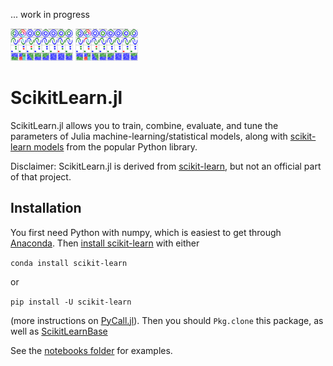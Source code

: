... work in progress

<a href="examples/Clustering_Comparison.html"><img src="docs/example_images/Clustering_Comparison.png" alt="Some image" width="100"></a>
<img src="docs/example_images/Clustering_Comparison.png" alt="Another image" width="100">

# ScikitLearn.jl

ScikitLearn.jl allows you to train, combine, evaluate, and tune the parameters
of Julia machine-learning/statistical models, along with [scikit-learn
models](http://scikit-learn.org/stable/modules/classes.html) from the popular
Python library.

Disclaimer: ScikitLearn.jl is derived from
[scikit-learn](http://scikit-learn.org/stable/), but not an official part of
that project.

## Installation

You first need Python with numpy, which is easiest to get through
[Anaconda](https://www.continuum.io/downloads). Then [install
scikit-learn](http://scikit-learn.org/stable/install.html) with either

`conda install scikit-learn`

or 

`pip install -U scikit-learn`

(more instructions on [PyCall.jl](https://github.com/stevengj/PyCall.jl#installation)). Then you should `Pkg.clone` this package, as well as [ScikitLearnBase](https://github.com/cstjean/ScikitLearnBase.jl)

See the [notebooks folder](notebooks/) for examples.


